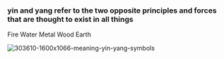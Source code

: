 ### yin and yang refer to the two opposite principles and forces that are thought to exist in all things
Fire Water Metal Wood Earth

![303610-1600x1066-meaning-yin-yang-symbols](https://user-images.githubusercontent.com/101523940/180844267-4b417c2e-8849-4dd2-9e16-207168a6520b.jpg)
